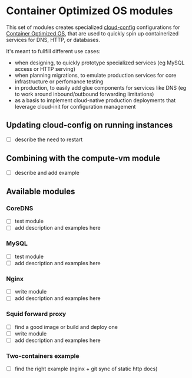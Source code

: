 # Container Optimized OS modules

This set of modules creates specialized [cloud-config](https://cloud.google.com/container-optimized-os/docs/how-to/run-container-instance#starting_a_docker_container_via_cloud-config) configurations for [Container Optimized OS](https://cloud.google.com/container-optimized-os/docs), that are used to quickly spin up containerized services for DNS, HTTP, or databases.

It's meant to fullfill different use cases:

- when designing, to quickly prototype specialized services (eg MySQL access or HTTP serving)
- when planning migrations, to emulate production services for core infrastructure or perfomance testing
- in production, to easily add glue components for services like DNS (eg to work around inbound/outbound forwarding limitations)
- as a basis to implement cloud-native production deployments that leverage cloud-init for configuration management

## Updating cloud-config on running instances

- [ ] describe the need to restart

## Combining with the compute-vm module

- [ ] describe and add example

## Available modules

### CoreDNS

- [ ] test module
- [ ] add description and examples here

### MySQL

- [ ] test module
- [ ] add description and examples here

### Nginx

- [ ] write module
- [ ] add description and examples here

### Squid forward proxy

- [ ] find a good image or build and deploy one
- [ ] write module
- [ ] add description and examples here

### Two-containers example

- [ ] find the right example (nginx + git sync of static http docs)

